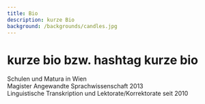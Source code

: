```yaml
---
title: Bio
description: kurze Bio
background: /backgrounds/candles.jpg
---
```

# kurze bio bzw. hashtag kurze bio

Schulen und Matura in Wien  
Magister Angewandte Sprachwissenschaft 2013  
Linguistische Transkription und Lektorate/Korrektorate seit 2010
